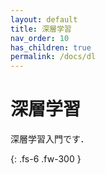 ```yaml
---
layout: default
title: 深層学習
nav_order: 10
has_children: true
permalink: /docs/dl
---
```


# 深層学習

深層学習入門です．

{: .fs-6 .fw-300 }

